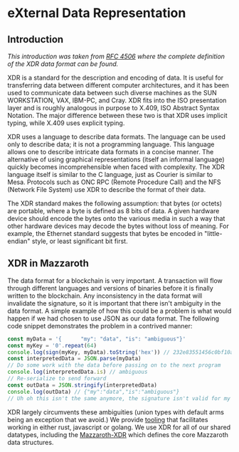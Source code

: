# eXternal Data Representation

## Introduction

*This introduction was taken from [RFC 4506](https://tools.ietf.org/html/rfc4506#section-1)
where the complete definition of the XDR data format can be found.*

XDR is a standard for the description and encoding of data.  It is useful for
transferring data between different computer architectures, and it has been
used to communicate data between such diverse machines as the SUN WORKSTATION,
VAX, IBM-PC, and Cray. XDR fits into the ISO presentation layer and is
roughly analogous in purpose to X.409, ISO Abstract Syntax Notation.  The major
difference between these two is that XDR uses implicit typing, while X.409 uses
explicit typing.

XDR uses a language to describe data formats.  The language can be used only to
describe data; it is not a programming language.  This language allows one to
describe intricate data formats in a concise manner.  The alternative of using
graphical representations (itself an informal language) quickly becomes
incomprehensible when faced with complexity.  The XDR language itself is
similar to the C language, just as Courier is similar to Mesa. Protocols such
as ONC RPC (Remote Procedure Call) and the NFS (Network File System) use XDR to
describe the format of their data.

The XDR standard makes the following assumption: that bytes (or octets) are
portable, where a byte is defined as 8 bits of data.  A given hardware device
should encode the bytes onto the various media in such a way that other hardware
devices may decode the bytes without loss of meaning.  For example, the Ethernet
standard suggests that bytes be encoded in "little-endian" style, or least
significant bit first.

## XDR in Mazzaroth

The data format for a blockchain is very important. A transaction will flow
through different languages and versions of binaries before it is finally
written to the blockchain. Any inconsistency in the data format will invalidate
the signature, so it is important that there isn't ambiguity in the data format.
A simple example of how this could be a problem is what would happen if we had
chosen to use JSON as our data format. The following code snippet demonstrates
the problem in a contrived manner:

```javascript
const myData = '{      "my": "data", "is": "ambiguous"}'
const myKey = '0'.repeat(64)
console.log(sign(myKey, myData).toString('hex')) // 232e83551456c0bf10ac3ad475e3a32801380f0a24f3a9a366b074a57b3c865192f20fa570de50635d4a86a77c3b467d91b1fe6ad081e3574467300c4f516e0d
const interpretedData = JSON.parse(myData)
// Do some work with the data before passing on to the next program
console.log(interpretedData.is) // ambiguous
// Re-serialize to send forward
const outData = JSON.stringify(interpretedData)
console.log(outData) // {"my":"data","is":"ambiguous"}
// Uh oh this isn't the same anymore, the signature isn't valid for my data
```

XDR largely circumvents these ambiguities (union types with default arms being
an exception that we avoid.) We provide [tooling](https://github.com/kochavalabs/xdr-codegen)
that facilitates working in either rust, javascript or golang. We use XDR for
all of our shared datatypes, including the [Mazzaroth-XDR](https://github.com/kochavalabs/mazzaroth-xdr)
which defines the core Mazzaroth data structures.
